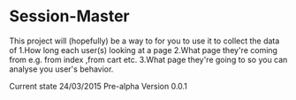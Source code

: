 # Session-Master
This project will (hopefully) be a way to for you to use it to collect the data of
  1.How long each user(s) looking at a page
  2.What page they're coming from e.g. from index ,from cart etc.
  3.What page they're going to
so you can analyse you user's behavior. 

Current state
24/03/2015
Pre-alpha 
Version 0.0.1

